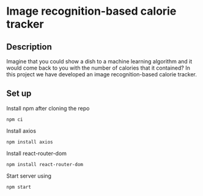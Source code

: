 # Image recognition-based calorie tracker

## Description

Imagine that you could show a dish to a machine learning algorithm and it would come back to you with the number of calories that it contained? In this project we have developed an image recognition-based calorie tracker.

## Set up

Install npm after cloning the repo
```
npm ci
```

Install axios
```
npm install axios
```

Install react-router-dom
```
npm install react-router-dom
```

Start server using
```
npm start
```
